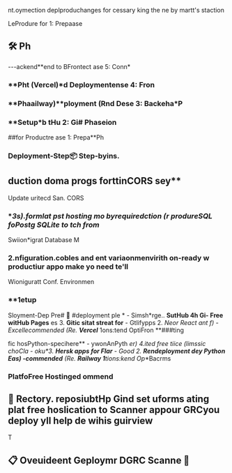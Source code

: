 nt.oymection deplproduchanges for cessary king the ne by martt's staction

LeProdure for 1: Prepaase 

## 🛠️ Ph

---ackend**end to BFrontect ase 5: Conn*
### **Pht (Vercel)*d Deploymentense 4: Fron
### **Phaailway)**ployment (Rnd Dese 3: Backeha*P
### **Setup*b tHu 2: Gi# **Phaseion**
##for Productre ase 1: Prepa**Ph

###  Deployment-Step📦 Step-byins.

## duction doma progs forttinCORS sey**
Update uritecd San. CORS 

### **3s).formlat pst hosting mo byrequiredction (r produreSQL foPostg SQLite to tch from*
Swiion*igrat Database M

### **2.nfiguration.cobles and ent variaonmenvirith on-ready w productiur appo make yo need te'll**
Wioniguratt Conf. Environmen
### **1etup
 Sloyment-Dep Pre# 🔧
#deployment
ple * - Simsh*rge.. **SutHub
4h Gi- Free witHub Pages** es
3. **Gitic sitat streat for** - Gtlifypps
2. **Neor React ant f) - Excellecommended* (Re. **Vercel***
1ons:tend OptiFron **###ting

fic hosPython-specihere** - ywonAnPyth **er)
4.ited free tiice (limssic choCla* - oku*3. **Hersk apps
 for Flar** - Good
2. **Rendeployment dey Python Eas) -commended** (Re. **Railway
1**tions:kend Op**Bacrms

###  PlatfoFree Hostinged ommend

## 🎯 Rectory. reposiubtHp Gind set uforms ating plat free hoslication to Scanner appour GRCyou deploy yll help de wihis guirview
T

## 📋 Oveuideent Geploymr DGRC Scanne 🚀 #
